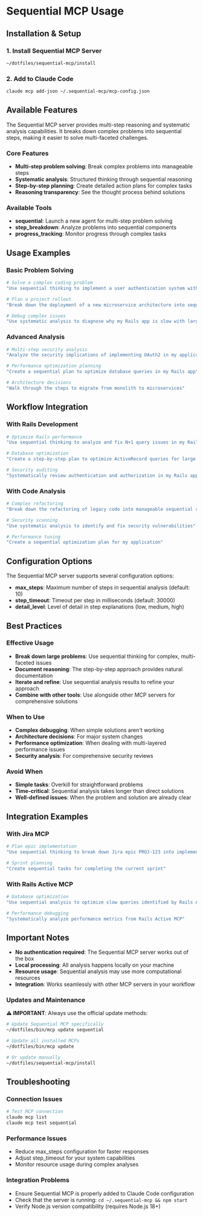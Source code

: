 # Sequential MCP Usage

## Installation & Setup

### 1. Install Sequential MCP Server
```bash
~/dotfiles/sequential-mcp/install
```

### 2. Add to Claude Code
```bash
claude mcp add-json ~/.sequential-mcp/mcp-config.json
```

## Available Features

The Sequential MCP server provides multi-step reasoning and systematic analysis capabilities. It breaks down complex problems into sequential steps, making it easier to solve multi-faceted challenges.

### Core Features
- **Multi-step problem solving**: Break complex problems into manageable steps
- **Systematic analysis**: Structured thinking through sequential reasoning
- **Step-by-step planning**: Create detailed action plans for complex tasks
- **Reasoning transparency**: See the thought process behind solutions

### Available Tools
- **sequential**: Launch a new agent for multi-step problem solving
- **step_breakdown**: Analyze problems into sequential components
- **progress_tracking**: Monitor progress through complex tasks

## Usage Examples

### Basic Problem Solving
```bash
# Solve a complex coding problem
"Use sequential thinking to implement a user authentication system with JWT tokens"

# Plan a project rollout
"Break down the deployment of a new microservice architecture into sequential steps"

# Debug complex issues
"Use systematic analysis to diagnose why my Rails app is slow with large datasets"
```

### Advanced Analysis
```bash
# Multi-step security analysis
"Analyze the security implications of implementing OAuth2 in my application"

# Performance optimization planning
"Create a sequential plan to optimize database queries in my Rails app"

# Architecture decisions
"Walk through the steps to migrate from monolith to microservices"
```

## Workflow Integration

### With Rails Development
```bash
# Optimize Rails performance
"Use sequential thinking to analyze and fix N+1 query issues in my Rails app"

# Database optimization
"Create a step-by-step plan to optimize ActiveRecord queries for large datasets"

# Security auditing
"Systematically review authentication and authorization in my Rails application"
```

### With Code Analysis
```bash
# Complex refactoring
"Break down the refactoring of legacy code into manageable sequential steps"

# Security scanning
"Use systematic analysis to identify and fix security vulnerabilities"

# Performance tuning
"Create a sequential optimization plan for my application"
```

## Configuration Options

The Sequential MCP server supports several configuration options:

- **max_steps**: Maximum number of steps in sequential analysis (default: 10)
- **step_timeout**: Timeout per step in milliseconds (default: 30000)
- **detail_level**: Level of detail in step explanations (low, medium, high)

## Best Practices

### Effective Usage
- **Break down large problems**: Use sequential thinking for complex, multi-faceted issues
- **Document reasoning**: The step-by-step approach provides natural documentation
- **Iterate and refine**: Use sequential analysis results to refine your approach
- **Combine with other tools**: Use alongside other MCP servers for comprehensive solutions

### When to Use
- **Complex debugging**: When simple solutions aren't working
- **Architecture decisions**: For major system changes
- **Performance optimization**: When dealing with multi-layered performance issues
- **Security analysis**: For comprehensive security reviews

### Avoid When
- **Simple tasks**: Overkill for straightforward problems
- **Time-critical**: Sequential analysis takes longer than direct solutions
- **Well-defined issues**: When the problem and solution are already clear

## Integration Examples

### With Jira MCP
```bash
# Plan epic implementation
"Use sequential thinking to break down Jira epic PROJ-123 into implementation steps"

# Sprint planning
"Create sequential tasks for completing the current sprint"
```

### With Rails Active MCP
```bash
# Database optimization
"Use sequential analysis to optimize slow queries identified by Rails Active MCP"

# Performance debugging
"Systematically analyze performance metrics from Rails Active MCP"
```

## Important Notes

- **No authentication required**: The Sequential MCP server works out of the box
- **Local processing**: All analysis happens locally on your machine
- **Resource usage**: Sequential analysis may use more computational resources
- **Integration**: Works seamlessly with other MCP servers in your workflow

### Updates and Maintenance

**⚠️ IMPORTANT**: Always use the official update methods:

```bash
# Update Sequential MCP specifically
~/dotfiles/bin/mcp update sequential

# Update all installed MCPs
~/dotfiles/bin/mcp update

# Or update manually
~/dotfiles/sequential-mcp/install
```

## Troubleshooting

### Connection Issues
```bash
# Test MCP connection
claude mcp list
claude mcp test sequential
```

### Performance Issues
- Reduce max_steps configuration for faster responses
- Adjust step_timeout for your system capabilities
- Monitor resource usage during complex analyses

### Integration Problems
- Ensure Sequential MCP is properly added to Claude Code configuration
- Check that the server is running: `cd ~/.sequential-mcp && npm start`
- Verify Node.js version compatibility (requires Node.js 18+)